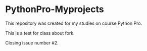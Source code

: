 # PythonPro-Myprojects
This repository was created for my studies on course Python Pro.

This is a test for class about fork.

Closing issue number #2.

